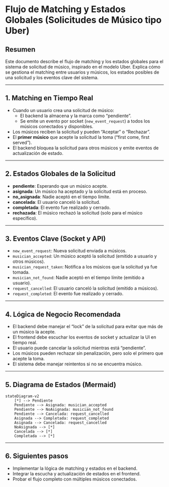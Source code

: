 # Flujo de Matching y Estados Globales (Solicitudes de Músico tipo Uber)

## Resumen
Este documento describe el flujo de matching y los estados globales para el sistema de solicitud de músico, inspirado en el modelo Uber. Explica cómo se gestiona el matching entre usuarios y músicos, los estados posibles de una solicitud y los eventos clave del sistema.

---

## 1. Matching en Tiempo Real
- Cuando un usuario crea una solicitud de músico:
  - El backend la almacena y la marca como “pendiente”.
  - Se emite un evento por socket (`new_event_request`) a todos los músicos conectados y disponibles.
- Los músicos reciben la solicitud y pueden “Aceptar” o “Rechazar”.
- El **primer músico** que acepte la solicitud la toma (“first come, first served”).
- El backend bloquea la solicitud para otros músicos y emite eventos de actualización de estado.

---

## 2. Estados Globales de la Solicitud
- **pendiente**: Esperando que un músico acepte.
- **asignada**: Un músico ha aceptado y la solicitud está en proceso.
- **no_asignada**: Nadie aceptó en el tiempo límite.
- **cancelada**: El usuario canceló la solicitud.
- **completada**: El evento fue realizado y cerrado.
- **rechazada**: El músico rechazó la solicitud (solo para el músico específico).

---

## 3. Eventos Clave (Socket y API)
- `new_event_request`: Nueva solicitud enviada a músicos.
- `musician_accepted`: Un músico aceptó la solicitud (emitido a usuario y otros músicos).
- `musician_request_taken`: Notifica a los músicos que la solicitud ya fue tomada.
- `musician_not_found`: Nadie aceptó en el tiempo límite (emitido a usuario).
- `request_cancelled`: El usuario canceló la solicitud (emitido a músicos).
- `request_completed`: El evento fue realizado y cerrado.

---

## 4. Lógica de Negocio Recomendada
- El backend debe manejar el “lock” de la solicitud para evitar que más de un músico la acepte.
- El frontend debe escuchar los eventos de socket y actualizar la UI en tiempo real.
- El usuario puede cancelar la solicitud mientras está “pendiente”.
- Los músicos pueden rechazar sin penalización, pero solo el primero que acepte la toma.
- El sistema debe manejar reintentos si no se encuentra músico.

---

## 5. Diagrama de Estados (Mermaid)
```mermaid
stateDiagram-v2
    [*] --> Pendiente
    Pendiente --> Asignada: musician_accepted
    Pendiente --> NoAsignada: musician_not_found
    Pendiente --> Cancelada: request_cancelled
    Asignada --> Completada: request_completed
    Asignada --> Cancelada: request_cancelled
    NoAsignada --> [*]
    Cancelada --> [*]
    Completada --> [*]
```

---

## 6. Siguientes pasos
- Implementar la lógica de matching y estados en el backend.
- Integrar la escucha y actualización de estados en el frontend.
- Probar el flujo completo con múltiples músicos conectados. 